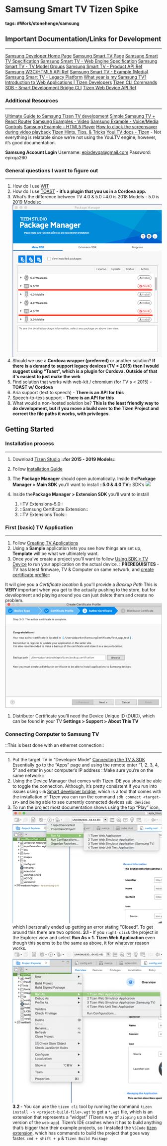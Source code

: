 # Samsung Smart TV Tizen Spike
#### tags: #Work/stonehenge/samsung

## Important Documentation/Links for Development
- - - -
[Samsung Developer Home Page](https://developer.samsung.com)
[Samsung Smart TV Page](https://developer.samsung.com/tv)
[Samsung Smart TV Specification](https://developer.samsung.com/tv/develop/specifications/general-specifications)
[Samsung Smart TV  - Web Engine Specification](https://developer.samsung.com/tv/develop/specifications/web-engine-specifications)
[Samsung Smart TV  - TV Model Groups](https://developer.samsung.com/tv/develop/specifications/tv-model-groups)
[Samsung Smart TV - Product API Ref](https://developer.samsung.com/tv/develop/api-references/samsung-product-api-references/)
[Samsung W3C/HTML5 API Ref](https://developer.samsung.com/tv/develop/api-references/w3chtml5-api-references)
[Samsung Smart TV - Example (Media)](https://developer.samsung.com/tv/develop/samples/media)
[Samsung Smart TV - Legacy Platform](https://developer.samsung.com/tv/develop/samsung-legacy-platform)
[What year is my Samsung TV?](https://www.samsung.com/uk/support/tv-audio-video/what-do-samsung-tv-model-numbers-actually-mean-why-are-they-so-long/)
[Introduction to Web Applications | Tizen Developers](https://developer.tizen.org/development/training/web-application)
[Tizen CLI Commands](https://developer.tizen.org/ko/development/tizen-studio/web-tools/cli?langredirect=1)
[SDB - Smart Development Bridge CLI](https://developer.tizen.org/ko/development/tizen-studio/web-tools/running-and-testing-your-app/sdb?langredirect=1)
[Tizen Web Device API Ref](https://developer.tizen.org/ko/development/api-references/web-application?redirect=https://developer.tizen.org/dev-guide/5.0.0/org.tizen.web.apireference/html/w3c_api/w3c_api_tv.html#media)

### Additional Resources
- - - -
[Ultimate Guide to Samsung Tizen TV development](https://medium.com/norigintech/the-ultimate-guide-to-samsung-tizen-tv-web-development-f4613f672368)
[Simple Samsung TV + React Router](https://medium.com/yellowme/samsung-tv-react-react-router-tutorial-61452b7a9206)
[Samsung Examples - Video](https://developer.samsung.com/tv/develop/samples/media)
[Samsung Example - Voice/Media Controls](https://github.com/SamsungDForum/voice-mediacontrols/tree/master/modules/video)
[Samsung Example - HTML5 Player](https://github.com/SamsungDForum/PlayerHTML5)
[How to clock the screensaver during video playback](https://developer.samsung.com/tv/develop/legacy-platform-library/tec00115/index)
[Tizen Hints, Tips, & Tricks](https://developer.youi.tv/5.0/Content/Tizen_DevTopics/H1TizenHintsTipsTricks.htm)
[Youi.TV docs - Tizen](https://developer.youi.tv/5.1/Content/Tizen_Intro/H1TizenIntro.htm) - Not everything is relatable since we’re not using the Youi.TV engine; however, it’s good documentation.

**Samsung Account Login**
Username: epixdevqa@gmail.com
Password: epixqa260

### General questions I want to figure out
- - - -
1. How do I use [WIT](https://developer.samsung.com/tv/develop/extension-libraries/wits/)
2. How do I use [TOAST](https://developer.samsung.com/tv/develop/extension-libraries/toast/) - **it’s a plugin that you us in a Cordova app.**
3. What’s the difference between TV 4.0 & 5.0
 ::4.0 is 2018 Models - 5.0 is 2019 Models::
 ![](assets/tizen_package_manager.png)
4. Should we use a **Cordova wrapper (preferred)** or another solution?  **If there is a demand to support legacy devices (TV < 2015) then I would suggest using “Toast”, which is a plugin for Cordova. Outside of that it's easiest to just make the web**
5. Find solution that works with web-kit / chromium (for TV's < 2015)  - **TOAST w/ Cordova**
6. Aria support (text to speech) - **There is an API for this**
7. Speech-to-text-support - **There is an API for this**
8. What would a non-hosted solution be? **This is the least friendly way to do development, but if you move a build over to the Tizen Project and correct the file paths it works, with privileges.**

## Getting Started
### Installation process
- - - -
1. Download [Tizen Studio](https://developer.samsung.com/tv/develop/tools)  **::for 2015 - 2019 Models::**
2. Follow [Installation Guide](https://developer.samsung.com/tv/develop/getting-started/setting-up-sdk/installing-tv-sdk/)
3. The **Package Manager** should open automatically. Inside the**Package Manager > Main SDK** you’ll want to install ::**5.0 & 4.0 TV**:: SDK’s
![](&&&SFLOCALFILEPATH&&&Screen%20Shot%202019-04-03%20at%204.14.28%20PM.png)

4. Inside the**Package Manager > Extension SDK** you’ll want to install
	1. ::TV Extensions-5.0::
	2. ::Samsung Certificate Extension::
	3. ::TV Extensions Tools::

### First (basic) TV Application
- - - -
1. Follow [Creating TV Applications](https://developer.samsung.com/tv/develop/getting-started/creating-tv-applications)
2. Using a **Sample** application lets you see how things are set up, **Template** will be what we ultimately want.
3. Once you’ve create a project you’ll want to follow [Using SDK > TV Device](https://developer.samsung.com/tv/develop/getting-started/using-sdk/tv-device) to run your application on the actual device.
::**PREREQUISITES** - TV has latest firmware, TV & Computer on same network, and [create certificate profile](https://developer.samsung.com/tv/develop/getting-started/setting-up-sdk/creating-certificates/)::

It will give you a _Certificate location_ & you’ll provide a _Backup Path_
This is **VERY** important when you get to the actually pushing to the store, but for development and playing around you can just delete them and create no problem.
![](assets/tizen_certificate_profile.png)
1. Distributor Certificate you’ll need the Device Unique ID (DUID), which can be found in your TV **Settings > Support > About This TV**

### Connecting Computer to Samsung TV
::This is best done with an ethernet connection::
- - - -
1. Put the target TV in “Developer Mode” [Connecting the TV & SDK](https://developer.samsung.com/tv/develop/getting-started/using-sdk/tv-device)
Essentially go to the “Apps” page and using the remote enter “1, 2, 3, 4, 5”  and enter in your computer’s IP address ::Make sure you’re on the same network::
2. Using the Device Manager that comes with Tizen IDE you should be able to toggle the connection. Although, it’s pretty consistent if you run into issues using `sdb` [Smart developer bridge](https://developer.tizen.org/ko/development/tizen-studio/web-tools/running-and-testing-your-app/sdb?langredirect=1), which is a tool that comes with the installation of Tizen you can run the command `sdb connect <target-IP>` and being able to see currently connected devices `sdb devices`
3. To run the project most documentation shows using the top “Play” icon,
![](assets/tizen_build_wrong.png)
which I personally ended up getting an error stating “Closed”. To get around this there are two options.
	**3.1 -** If you `right-click` the project in the Explorer view and select **Run As > 1. Tizen Web Application** even though this seems to be the same as above, it for whatever reason works.
![](assets/tizen_build_correct.png)
	**3.2 -** You can use the `tizen cli` tool by running the command `tizen install -n <project-build-file>.wgt`  to get a `*.wgt` file, which is an extension that represents a “widget” (Tizens way of `zipping` up a build version of the `web-app`). Tizen’s IDE crashes when it has to build anything that’s bigger than their example projects, so I installed the `VSCode` [tizen extension](https://marketplace.visualstudio.com/items?itemName=tizensdk.tizentv), which has commands to build the project that goes way faster. `cmd + shift + p` & `Tizen Build Package`

